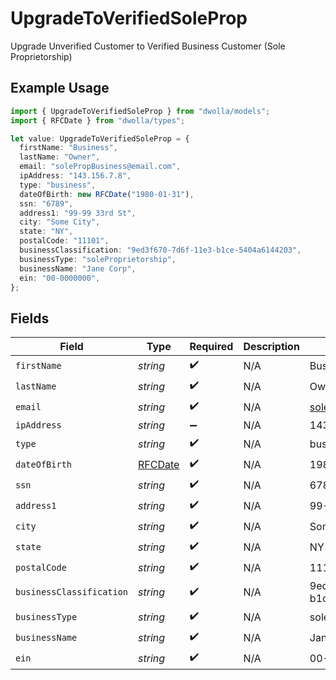 # UpgradeToVerifiedSoleProp

Upgrade Unverified Customer to Verified Business Customer (Sole Proprietorship)

## Example Usage

```typescript
import { UpgradeToVerifiedSoleProp } from "dwolla/models";
import { RFCDate } from "dwolla/types";

let value: UpgradeToVerifiedSoleProp = {
  firstName: "Business",
  lastName: "Owner",
  email: "solePropBusiness@email.com",
  ipAddress: "143.156.7.8",
  type: "business",
  dateOfBirth: new RFCDate("1980-01-31"),
  ssn: "6789",
  address1: "99-99 33rd St",
  city: "Some City",
  state: "NY",
  postalCode: "11101",
  businessClassification: "9ed3f670-7d6f-11e3-b1ce-5404a6144203",
  businessType: "soleProprietorship",
  businessName: "Jane Corp",
  ein: "00-0000000",
};
```

## Fields

| Field                                | Type                                 | Required                             | Description                          | Example                              |
| ------------------------------------ | ------------------------------------ | ------------------------------------ | ------------------------------------ | ------------------------------------ |
| `firstName`                          | *string*                             | :heavy_check_mark:                   | N/A                                  | Business                             |
| `lastName`                           | *string*                             | :heavy_check_mark:                   | N/A                                  | Owner                                |
| `email`                              | *string*                             | :heavy_check_mark:                   | N/A                                  | solePropBusiness@email.com           |
| `ipAddress`                          | *string*                             | :heavy_minus_sign:                   | N/A                                  | 143.156.7.8                          |
| `type`                               | *string*                             | :heavy_check_mark:                   | N/A                                  | business                             |
| `dateOfBirth`                        | [RFCDate](../types/rfcdate.md)       | :heavy_check_mark:                   | N/A                                  | 1980-01-31                           |
| `ssn`                                | *string*                             | :heavy_check_mark:                   | N/A                                  | 6789                                 |
| `address1`                           | *string*                             | :heavy_check_mark:                   | N/A                                  | 99-99 33rd St                        |
| `city`                               | *string*                             | :heavy_check_mark:                   | N/A                                  | Some City                            |
| `state`                              | *string*                             | :heavy_check_mark:                   | N/A                                  | NY                                   |
| `postalCode`                         | *string*                             | :heavy_check_mark:                   | N/A                                  | 11101                                |
| `businessClassification`             | *string*                             | :heavy_check_mark:                   | N/A                                  | 9ed3f670-7d6f-11e3-b1ce-5404a6144203 |
| `businessType`                       | *string*                             | :heavy_check_mark:                   | N/A                                  | soleProprietorship                   |
| `businessName`                       | *string*                             | :heavy_check_mark:                   | N/A                                  | Jane Corp                            |
| `ein`                                | *string*                             | :heavy_check_mark:                   | N/A                                  | 00-0000000                           |